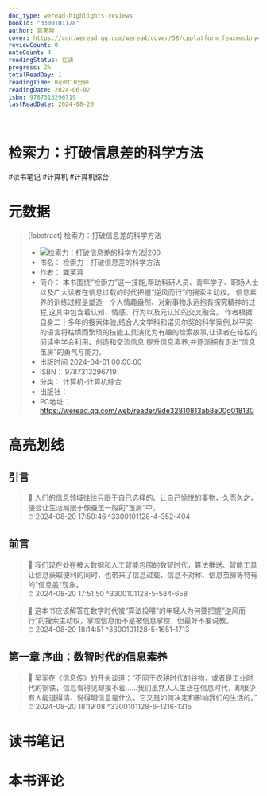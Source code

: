```yaml
---
doc_type: weread-highlights-reviews
bookId: "3300101128"
author: 龚芙蓉
cover: https://cdn.weread.qq.com/weread/cover/58/cpplatform_feaxemubry47bnkzylqzwv/t7_cpplatform_feaxemubry47bnkzylqzwv1716796541.jpg
reviewCount: 0
noteCount: 4
readingStatus: 在读
progress: 2%
totalReadDay: 1
readingTime: 0小时10分钟
readingDate: 2024-06-02
isbn: 9787313296719
lastReadDate: 2024-08-20

---
```


# 检索力：打破信息差的科学方法


#读书笔记 #计算机 #计算机综合

# 元数据
> [!abstract] 检索力：打破信息差的科学方法
> - ![ 检索力：打破信息差的科学方法|200](https://cdn.weread.qq.com/weread/cover/58/cpplatform_feaxemubry47bnkzylqzwv/t7_cpplatform_feaxemubry47bnkzylqzwv1716796541.jpg)
> - 书名： 检索力：打破信息差的科学方法
> - 作者： 龚芙蓉
> - 简介： 本书围绕“检索力”这一技能,帮助科研人员、青年学子、职场人士以及广大读者在信息过载的时代把握“逆风而行”的搜索主动权。 信息素养的训练过程是塑造一个人情趣盎然、对新事物永远抱有探究精神的过程,这其中包含着认知、情感、行为以及元认知的交叉融合。 作者根据自身二十多年的搜索体验,结合人文学科和诺贝尔奖的科学案例,以平实的语言将枯燥而繁琐的技能工具演化为有趣的检索故事,让读者在轻松的阅读中学会利用、创造和交流信息,提升信息素养,并逐渐拥有走出“信息茧房”的勇气与能力。
> - 出版时间 2024-04-01 00:00:00
> - ISBN： 9787313296719
> - 分类： 计算机-计算机综合
> - 出版社： 
> - PC地址：https://weread.qq.com/web/reader/9de32810813ab8e00g018130

# 高亮划线


## 引言

> 📌 人们的信息领域往往只限于自己选择的、让自己愉悦的事物，久而久之，便会让生活局限于像蚕茧一般的“茧房”中。  
> ⏱ 2024-08-20 17:50:46 ^3300101128-4-352-404

## 前言

> 📌 我们现在处在被大数据和人工智能包围的数智时代，算法推送、智能工具让信息获取便利的同时，也带来了信息过载、信息不对称、信息茧房等特有的“信息差”现象。  
> ⏱ 2024-08-20 17:51:50 ^3300101128-5-584-658

> 📌 这本书应该解答在数字时代被“算法投喂”的年轻人为何要把握“逆风而行”的搜索主动权，掌控信息而不是被信息掌控，但最好不要说教。  
> ⏱ 2024-08-20 18:14:51 ^3300101128-5-1651-1713

## 第一章 序曲：数智时代的信息素养

> 📌 吴军在《信息传》的开头谈道：“不同于农耕时代的谷物，或者是工业时代的钢铁，信息看得见却摸不着……我们虽然人人生活在信息时代，却很少有人能道得清、说得明信息是什么，它又是如何决定和影响我们的生活的。”  
> ⏱ 2024-08-20 18:19:08 ^3300101128-6-1216-1315



# 读书笔记




# 本书评论

